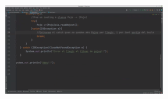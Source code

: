 <img src=https://raw.githubusercontent.com/felipcurto/felipcurto/main/Captura%20de%20pantalla%20de%202022-03-17%2009-12-47.png>
